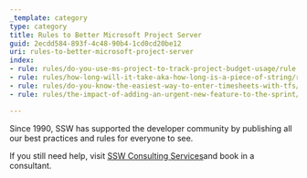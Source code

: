 ```yaml
---
_template: category
type: category
title: Rules to Better Microsoft Project Server
guid: 2ecdd584-893f-4c48-90b4-1cd0cd20be12
uri: rules-to-better-microsoft-project-server
index:
- rule: rules/do-you-use-ms-project-to-track-project-budget-usage/rule.md
- rule: rules/how-long-will-it-take-aka-how-long-is-a-piece-of-string/rule.md
- rule: rules/do-you-know-the-easiest-way-to-enter-timesheets-with-tfs/rule.md
- rule: rules/the-impact-of-adding-an-urgent-new-feature-to-the-sprint/rule.md

---
```

Since 1990, SSW has supported the developer community by publishing all our best practices and rules for everyone to see.

If you still need help, visit [SSW Consulting Services](http&#58;//www.ssw.com.au/ssw/Consulting/Default.aspx)and book in a consultant.
